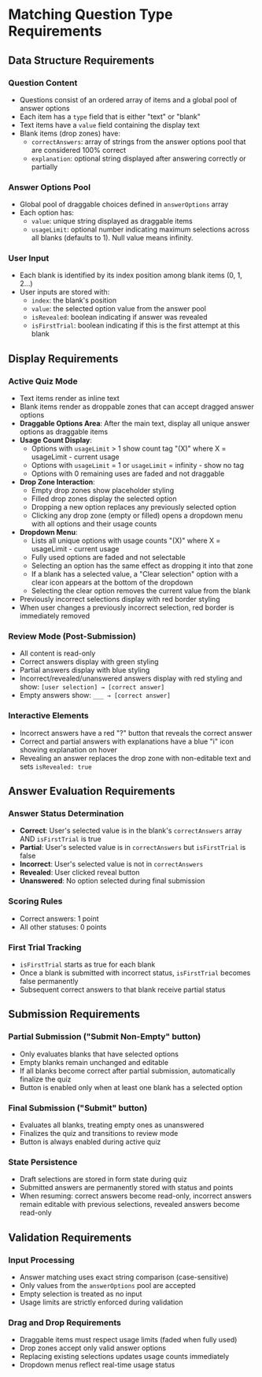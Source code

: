 # Matching Question Type Requirements

## Data Structure Requirements

### Question Content

- Questions consist of an ordered array of items and a global pool of answer options
- Each item has a `type` field that is either "text" or "blank"
- Text items have a `value` field containing the display text
- Blank items (drop zones) have:
  - `correctAnswers`: array of strings from the answer options pool that are considered 100% correct
  - `explanation`: optional string displayed after answering correctly or partially

### Answer Options Pool

- Global pool of draggable choices defined in `answerOptions` array
- Each option has:
  - `value`: unique string displayed as draggable items
  - `usageLimit`: optional number indicating maximum selections across all blanks (defaults to 1). Null value means infinity.

### User Input

- Each blank is identified by its index position among blank items (0, 1, 2...)
- User inputs are stored with:
  - `index`: the blank's position
  - `value`: the selected option value from the answer pool
  - `isRevealed`: boolean indicating if answer was revealed
  - `isFirstTrial`: boolean indicating if this is the first attempt at this blank

## Display Requirements

### Active Quiz Mode

- Text items render as inline text
- Blank items render as droppable zones that can accept dragged answer options
- **Draggable Options Area**: After the main text, display all unique answer options as draggable items
- **Usage Count Display**:
  - Options with `usageLimit` > 1 show count tag "(X)" where X = usageLimit - current usage
  - Options with `usageLimit` = 1 or `usageLimit` = infinity - show no tag
  - Options with 0 remaining uses are faded and not draggable
- **Drop Zone Interaction**:
  - Empty drop zones show placeholder styling
  - Filled drop zones display the selected option
  - Dropping a new option replaces any previously selected option
  - Clicking any drop zone (empty or filled) opens a dropdown menu with all options and their usage counts
- **Dropdown Menu**:
  - Lists all unique options with usage counts "(X)" where X = usageLimit - current usage
  - Fully used options are faded and not selectable
  - Selecting an option has the same effect as dropping it into that zone
  - If a blank has a selected value, a "Clear selection" option with a clear icon appears at the bottom of the dropdown
  - Selecting the clear option removes the current value from the blank
- Previously incorrect selections display with red border styling
- When user changes a previously incorrect selection, red border is immediately removed

### Review Mode (Post-Submission)

- All content is read-only
- Correct answers display with green styling
- Partial answers display with blue styling
- Incorrect/revealed/unanswered answers display with red styling and show: `[user selection] → [correct answer]`
- Empty answers show: `___ → [correct answer]`

### Interactive Elements

- Incorrect answers have a red "?" button that reveals the correct answer
- Correct and partial answers with explanations have a blue "i" icon showing explanation on hover
- Revealing an answer replaces the drop zone with non-editable text and sets `isRevealed: true`

## Answer Evaluation Requirements

### Answer Status Determination

- **Correct**: User's selected value is in the blank's `correctAnswers` array AND `isFirstTrial` is true
- **Partial**: User's selected value is in `correctAnswers` but `isFirstTrial` is false
- **Incorrect**: User's selected value is not in `correctAnswers`
- **Revealed**: User clicked reveal button
- **Unanswered**: No option selected during final submission

### Scoring Rules

- Correct answers: 1 point
- All other statuses: 0 points

### First Trial Tracking

- `isFirstTrial` starts as true for each blank
- Once a blank is submitted with incorrect status, `isFirstTrial` becomes false permanently
- Subsequent correct answers to that blank receive partial status

## Submission Requirements

### Partial Submission ("Submit Non-Empty" button)

- Only evaluates blanks that have selected options
- Empty blanks remain unchanged and editable
- If all blanks become correct after partial submission, automatically finalize the quiz
- Button is enabled only when at least one blank has a selected option

### Final Submission ("Submit" button)

- Evaluates all blanks, treating empty ones as unanswered
- Finalizes the quiz and transitions to review mode
- Button is always enabled during active quiz

### State Persistence

- Draft selections are stored in form state during quiz
- Submitted answers are permanently stored with status and points
- When resuming: correct answers become read-only, incorrect answers remain editable with previous selections, revealed answers become read-only

## Validation Requirements

### Input Processing

- Answer matching uses exact string comparison (case-sensitive)
- Only values from the `answerOptions` pool are accepted
- Empty selection is treated as no input
- Usage limits are strictly enforced during validation

### Drag and Drop Requirements

- Draggable items must respect usage limits (faded when fully used)
- Drop zones accept only valid answer options
- Replacing existing selections updates usage counts immediately
- Dropdown menus reflect real-time usage status
